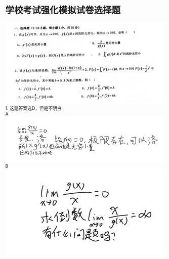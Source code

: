 # 学校考试强化模拟试卷选择题

![第一道不会的选择题](./assets.GUETQianghuaMoniShijuanChoiceQuestions/Q1.jpg)  
1\. 这题答案选D，但是不明白    
A 
![第一题A疑惑](./assets.GUETQianghuaMoniShijuanChoiceQuestions/Q1AConfusion.png)  
B  
![第一题B疑惑](./assets.GUETQianghuaMoniShijuanChoiceQuestions/Q1BConfusion.jpg)  

